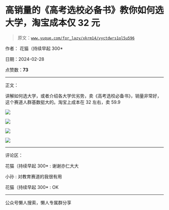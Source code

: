 # 高销量的《高考选校必备书》教你如何选大学，淘宝成本仅 32 元

> 原文：[`www.yuque.com/for_lazy/xkrm14/vyctdwrs1ol5u596`](https://www.yuque.com/for_lazy/xkrm14/vyctdwrs1ol5u596)

作者： 花猫（持续早起 300*

日期：2024-02-28

点赞数：**73**

* * *

正文：

讲解如何选大学，或者介绍各大学优劣势，卖《高考选校必备书》，销量非常好，这个赛道人群基数挺大的。淘宝上成本在 32 左右，卖 59.9

![](img/378e52a027ff35e2c9900092bcbc487d.png)

![](img/4976d42110ac9b286958b372f8059f39.png)

![](img/086298065a7108fa41a3dc1c1a85a101.png)

![](img/32e471042c41ef756e7d4dbe73337e11.png)

* * *

评论区：

花猫（持续早起 300* : 谢谢亦仁大大

小孙 : 对教育赛道的我很有用

花猫（持续早起 300* : OK

* * *

公众号懒人搜索，懒人专属群分享